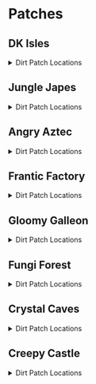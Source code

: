 # Patches 

## DK Isles
<details>
<summary>Dirt Patch Locations</summary>

| Map | Name | Logic |
| --- | ---- | ----- |
| Isles | DK Isles: On Aztec Building | ((Events.IslesDiddyBarrelSpawn in l.Events and l.jetpack and l.isdiddy) or (l.twirl and l.istiny and l.advanced_platforming)) and l.shockwave | 
| Isles | DK Isles: Under Caves Lobby Entrance | l.shockwave | 
| Isles | DK Isles: Front of Fungi Building | l.shockwave | 
| Training Grounds | DK Isles - Training Grounds: Banana Hoard | (l.vines or l.CanMoonkick()) and l.shockwave | 
| Training Grounds | DK Isles - Training Grounds: Rear Inside Tunnel | l.shockwave | 
| KLumsy | DK Isles - K Lumsy: Inside K. Lumsy's Cage | l.shockwave | 
| Creepy Castle Lobby | DK Isles - Creepy Castle Lobby: Castle Lobby | ((l.chunky and l.barrels and l.balloon and l.islanky) or l.CanMoonkick()) and l.shockwave | 
| Isles | DK Isles: Isles Boulders | l.shockwave | 
| Isles | DK Isles: Behind BFI | l.shockwave) | 
| Isles | DK Isles: Back of Kroc Isle (Lower) | l.shockwave | 
| Isles | DK Isles: Back of Kroc Isle (Middle) | l.shockwave | 
| Isles | DK Isles: Kroc Isle Left Arm | l.shockwave | 
| Isles | DK Isles: In Fungi Boulder | (l.GalleonKey or l.phasewalk) and l.shockwave | 
| Isles | DK Isles: Behind Fungi Building | l.shockwave | 
| Isles | DK Isles: Behind Aztec Building | l.shockwave | 
| Banana Fairy Room | DK Isles - Banana Fairy Room: Behind Fairy Chair | l.shockwave | 
| Banana Fairy Room | DK Isles - Banana Fairy Room: Behind the Rareware Door | l.BananaFairies >= l.settings.rareware_gb_fairies and l.shockwave | 
| KLumsy | DK Isles - K Lumsy: Under K. Lumsy | (l.CanAccessKRool() or l.phasewalk) and l.shockwave | 
| Hideout Helm Lobby | DK Isles - Hideout Helm Lobby: Next to Tag Barrel | l.shockwave | 
| Hideout Helm Lobby | DK Isles - Hideout Helm Lobby: Blueprint Platform | ((l.coconut and l.scope) or (l.twirl and l.istiny and l.advanced_platforming)) and l.shockwave | 
| Jungle Japes Lobby | DK Isles - Jungle Japes Lobby: Near Tag Barrel | l.shockwave | 
| Angry Aztec Lobby | DK Isles - Angry Aztec Lobby: Behind Feather Door | l.feather and l.shockwave | 
| Frantic Factory Lobby | DK Isles - Frantic Factory Lobby: High Platform | ((l.grab and l.isdonkey) or l.CanMoonkick() or (l.advanced_platforming and (l.isdiddy or l.istiny or l.ischunky))) and l.shockwave | 
| Gloomy Galleon Lobby | DK Isles - Gloomy Galleon Lobby: Behind Mini Monkey Gate | ((l.mini and l.CanSlamSwitch(Levels.GloomyGalleon, 2) and l.istiny and l.chunky) or l.CanPhaseswim()) and l.shockwave | 
| Fungi Forest Lobby | DK Isles - Fungi Forest Lobby: On Tag Crate | l.shockwave | 
| Crystal Caves Lobby | DK Isles - Crystal Caves Lobby: On the Lava | ((l.punch and l.strongKong and l.isdonkey) or l.phasewalk or l.ledgeclip) and l.shockwave | 
| Creepy Castle Lobby | DK Isles - Creepy Castle Lobby: Behind the entrance | l.shockwave | 
| Isles Snide Room | DK Isles - Isles Snide Room: Next to Snides | l.shockwave | 
| Training Grounds | DK Isles - Training Grounds: On the entrance hill | ((l.twirl and l.istiny) or (l.advanced_platforming and l.isdonkey)) and l.shockwave | 
| Training Grounds | DK Isles - Training Grounds: On the rear hill | l.shockwave | 
| Treehouse | DK Isles - Treehouse: Back of the treehouse | l.shockwave | 
</details>

## Jungle Japes
<details>
<summary>Dirt Patch Locations</summary>

| Map | Name | Logic |
| --- | ---- | ----- |
| Jungle Japes | Jungle Japes: On Painting Hill | ((l.handstand and l.islanky) or (l.twirl and l.istiny) or l.CanMoonkick() or ((l.phasewalk or l.generalclips) and (l.istiny or l.isdiddy))) and l.shockwave | 
| Jungle Japes | Jungle Japes: Inside Diddy's Cavern | l.shockwave | 
| Jungle Japes | Jungle Japes: Near Cannon to Diddy-freeing cage | l.shockwave | 
| Jungle Japes | Jungle Japes: Near the Vine Pit | l.shockwave | 
| Jungle Japes | Jungle Japes: On the useless Lanky ramp | (l.handstand and l.islanky) and l.shockwave | 
| Jungle Japes | Jungle Japes: Cranky-tunnel Crossing | l.shockwave | 
| Jungle Japes | Jungle Japes: Directly behind Cranky | l.shockwave | 
| Jungle Japes | Jungle Japes: Next to topright's hut | l.shockwave | 
| Jungle Japes | Jungle Japes: Behind Chunky Boulder | l.shockwave | 
| Jungle Japes | Jungle Japes: Inside the first tunnel - later half | l.shockwave | 
| Jungle Japes | Jungle Japes: Next to level entrance | l.shockwave | 
| Jungle Japes | Jungle Japes: Next to first tunnel entrance | l.shockwave | 
| Jungle Japes | Jungle Japes: Behind Diddy's Mountain | l.shockwave | 
</details>

## Angry Aztec
<details>
<summary>Dirt Patch Locations</summary>

| Map | Name | Logic |
| --- | ---- | ----- |
| Angry Aztec | Angry Aztec: Oasis | l.shockwave | 
| Aztec Chunky5DTemple | Angry Aztec - Aztec Chunky5D Temple: Chunky 5DT | ((l.pineapple and l.ischunky) or l.phasewalk) and l.shockwave | 
| Angry Aztec | Angry Aztec: Behind Chunky Cage | l.shockwave | 
| Angry Aztec | Angry Aztec: Entrance tunnel - near DK door | l.shockwave | 
| Angry Aztec | Angry Aztec: Next to Tiny Temple - left | l.shockwave | 
| Angry Aztec | Angry Aztec: Next to Tiny Temple - right | l.shockwave | 
| Angry Aztec | Angry Aztec: Behind Llama Cage | l.shockwave | 
| Aztec Tiny Temple | Angry Aztec - Aztec Tiny Temple: Main room back-left | l.shockwave | 
| Aztec Tiny Temple | Angry Aztec - Aztec Tiny Temple: Next to Tiny cage | l.shockwave | 
| Angry Aztec | Angry Aztec: Next to Llama Temple | l.shockwave | 
| Angry Aztec | Angry Aztec: Next to Snide | l.shockwave | 
| Angry Aztec | Angry Aztec: Behind Gong-tower | l.shockwave | 
| Angry Aztec | Angry Aztec: Left of Gong-tower | l.shockwave | 
| Aztec Llama Temple | Angry Aztec - Aztec Llama Temple: Next to Llama Left | l.shockwave | 
| Aztec Llama Temple | Angry Aztec - Aztec Llama Temple: Next to Llama Right | l.shockwave | 
</details>

## Frantic Factory
<details>
<summary>Dirt Patch Locations</summary>

| Map | Name | Logic |
| --- | ---- | ----- |
| Frantic Factory | Frantic Factory: Dark Room | ((l.punch and l.chunky) or l.phasewalk) and l.shockwave | 
| Frantic Factory | Frantic Factory: Middle of Entrance Room | l.shockwave | 
| Frantic Factory | Frantic Factory: Clock-in room left | l.shockwave | 
| Frantic Factory | Frantic Factory: Clock-in room right | l.shockwave | 
| Frantic Factory | Frantic Factory: Halfway the hatch near entrance - next to the window - Tiny's 10 CB | l.shockwave | 
| Frantic Factory | Frantic Factory: Tunnel to production room | l.shockwave | 
| Frantic Factory | Frantic Factory: Next to DK Arcade | l.shockwave | 
| Frantic Factory | Frantic Factory: Near Snide | l.shockwave | 
| Frantic Factory | Frantic Factory: On Diddy's Block Tower | (l.spring or l.CanMoonkick()) and l.shockwave | 
| Frantic Factory | Frantic Factory: In Lanky's Piano Room | ((l.trombone and l.islanky) or l.CanAccessRNDRoom()) and l.shockwave | 
| Frantic Factory | Frantic Factory: In Diddy's Pincode enemies room | ((l.guitar and l.isdiddy) or l.CanAccessRNDRoom()) and l.shockwave | 
| Frantic Factory | Frantic Factory: In front of Chunky's toy boss room | ((l.punch and l.ischunky) or l.CanAccessRNDRoom()) and l.shockwave | 
| Frantic Factory | Frantic Factory: Near Funky | l.shockwave | 
| Frantic Factory | Frantic Factory: Tiny race entry area | ((l.mini and l.istiny) or l.phasewalk) and l.shockwave | 
| Frantic Factory | Frantic Factory: R&D lever room - by Tiny's barrel | l.shockwave | 
</details>

## Gloomy Galleon
<details>
<summary>Dirt Patch Locations</summary>

| Map | Name | Logic |
| --- | ---- | ----- |
| Galleon Lighthouse | Gloomy Galleon - Galleon Lighthouse: Interior Rear | l.shockwave | 
| Gloomy Galleon | Gloomy Galleon: On the ship near Cranky | l.shockwave | 
| Gloomy Galleon | Gloomy Galleon: Next to cannon in cannonball room | (Events.WaterSwitch in l.Events or (l.advanced_platforming and (l.islanky or l.ischunky))) and l.shockwave | 
| Gloomy Galleon | Gloomy Galleon: Entrance tunnel - under tag barrel | l.shockwave | 
| Gloomy Galleon | Gloomy Galleon: Next to Lighthouse ladder | l.shockwave | 
| Galleon Lighthouse | Gloomy Galleon - Galleon Lighthouse: Behind Whomp's Fortress floor 2 | l.shockwave | 
| Galleon Lighthouse | Gloomy Galleon - Galleon Lighthouse: On top of Whomp's Fortress | l.shockwave | 
| Galleon Sick Bay | Gloomy Galleon - Galleon Sick Bay: Chunky ship entrance | l.shockwave | 
| Galleon Sick Bay | Gloomy Galleon - Galleon Sick Bay: Chunky ship - backleft corner | l.shockwave | 
| Galleon Sick Bay | Gloomy Galleon - Galleon Sick Bay: Chunky ship - behind the non-alcoholic tower | ((l.punch and l.ischunky) or l.phasewalk) and l.shockwave | 
| Gloomy Galleon | Gloomy Galleon: Next to Cannonball - in front | (Events.WaterSwitch in l.Events or (l.advanced_platforming and (l.ischunky or l.islanky))) and l.shockwave | 
| Gloomy Galleon | Gloomy Galleon: Next to Cannonball - behind | (Events.WaterSwitch in l.Events or (l.advanced_platforming and (l.ischunky or l.islanky))) and l.shockwave | 
| Gloomy Galleon | Gloomy Galleon: Behind Chunky's Big GB Chest | l.shockwave | 
| Gloomy Galleon | Gloomy Galleon: Behind the ship you shoot onto with the cannon | l.shockwave | 
| Gloomy Galleon | Gloomy Galleon: In front of Cranky | l.shockwave | 
</details>

## Fungi Forest
<details>
<summary>Dirt Patch Locations</summary>

| Map | Name | Logic |
| --- | ---- | ----- |
| Fungi Forest | Fungi Forest: Beanstalk | l.shockwave | 
| Fungi Forest | Fungi Forest: Mill Grass | l.shockwave | 
| Fungi Forest | Fungi Forest: Top of Owl Tree | ((l.jetpack and l.isdiddy) or l.CanMoonkick()) and l.shockwave | 
| Fungi Forest | Fungi Forest: Near BBlast | l.shockwave | 
| Fungi Forest | Fungi Forest: Under the Owl Tree | l.shockwave | 
| Fungi Forest | Fungi Forest: Next to Rabbit's house | l.shockwave | 
| Forest Mill Front | Fungi Forest - Forest Mill Front: Inside the water mill - near DK's levers | l.shockwave | 
| Forest Mill Back | Fungi Forest - Forest Mill Back: Inside the water mill - near Chunky's coins (Chunky's punch door) | l.shockwave | 
| Fungi Forest | Fungi Forest: Next to Diddy Pad | l.shockwave | 
| Forest Thornvine Barn | Fungi Forest - Forest Thornvine Barn: Next to ladder | l.shockwave | 
| Forest Giant Mushroom | Fungi Forest - Forest Giant Mushroom: Next to a cannon | ((l.istiny and l.twirl) or l.isdonkey) and l.shockwave | 
| Forest Giant Mushroom | Fungi Forest - Forest Giant Mushroom: Next to the cannon below the night door | l.vines and l.shockwave | 
| Fungi Forest | Fungi Forest: Next to Crusher Output | l.shockwave | 
| Fungi Forest | Fungi Forest: On the Tomato Field | l.shockwave | 
| Fungi Forest | Fungi Forest: Near Funky with the fenced in Chunky coins | l.TimeAccess(Regions.WormArea, Time.Night) and l.shockwave | 
</details>

## Crystal Caves
<details>
<summary>Dirt Patch Locations</summary>

| Map | Name | Logic |
| --- | ---- | ----- |
| Crystal Caves | Crystal Caves: Giant Kosha Room | l.shockwave | 
| Crystal Caves | Crystal Caves: Near lanky's 1DC - lower | l.shockwave | 
| Crystal Caves | Crystal Caves: Near Funky under Diddy's barrel | l.shockwave | 
| Crystal Caves | Crystal Caves: Near Diddy's top 5D Cabin door | l.shockwave | 
| Crystal Caves | Crystal Caves: Near Tag barrel at 5D Cabin | l.shockwave | 
| Crystal Caves | Crystal Caves: Next to Ice Castle | l.shockwave | 
| Crystal Caves | Crystal Caves: Next to Lanky's 1DC - upper | l.shockwave | 
| Crystal Caves | Crystal Caves: Next to Donkey's 1DC - left | l.shockwave | 
| Caves Frozen Castle | Crystal Caves - Caves Frozen Castle: Next to Slam Puzzle - left | l.shockwave | 
| Caves Frozen Castle | Crystal Caves - Caves Frozen Castle: Next to Slam Puzzle - right | l.shockwave | 
| Crystal Caves | Crystal Caves: On top of the Igloo | l.shockwave | 
| Crystal Caves | Crystal Caves: Under tag barrel near igloo | l.shockwave | 
| Crystal Caves | Crystal Caves: Near Primate Punch wall opposite cranky | l.shockwave | 
| Crystal Caves | Crystal Caves: Near Primate Punch wall near entrance | l.shockwave | 
| Crystal Caves | Crystal Caves: Near Primate Punch wall near snide | l.shockwave | 
</details>

## Creepy Castle
<details>
<summary>Dirt Patch Locations</summary>

| Map | Name | Logic |
| --- | ---- | ----- |
| Creepy Castle | Creepy Castle: Top of Castle near shop | l.shockwave | 
| Creepy Castle | Creepy Castle: Near the Catacombs Door | l.shockwave | 
| Creepy Castle | Creepy Castle: Upper Gravestone | l.shockwave | 
| Creepy Castle | Creepy Castle: Top of Castle near fence | l.shockwave | 
| Castle Ballroom | Creepy Castle - Castle Ballroom: Ballroom - Back Left | l.shockwave | 
| Castle Ballroom | Creepy Castle - Castle Ballroom: Ballroom - Back Right | l.shockwave | 
| Castle Museum | Creepy Castle - Castle Museum: Museum - Pillar Front | ((l.monkeyport and l.istiny) or l.phasewalk) and l.shockwave | 
| Castle Museum | Creepy Castle - Castle Museum: Museum - Pillar Back Right | ((l.monkeyport and l.istiny) or l.phasewalk) and l.shockwave | 
| Castle Museum | Creepy Castle - Castle Museum: Museum - Pillar Back Left | ((l.monkeyport and l.istiny) or l.phasewalk) and l.shockwave | 
| Creepy Castle | Creepy Castle: Next to Greenhouse | l.shockwave | 
| Castle Crypt | Creepy Castle - Castle Crypt: 3Kong crypt entrance | l.shockwave | 
| Castle Mausoleum | Creepy Castle - Castle Mausoleum: 2kong crypt entrance | l.shockwave | 
| Creepy Castle | Creepy Castle: Between the catacombs door and Tiny Kasplat | l.shockwave | 
| Creepy Castle | Creepy Castle: Next to the Drawing Drawbridge | l.shockwave | 
| Creepy Castle | Creepy Castle: Next to Lanky coin tree (near catacombs door) | l.shockwave | 
| Castle Dungeon | Creepy Castle - Castle Dungeon: Under the chunky balloon without coins | ((l.punch and l.ischunky) or l.phasewalk) and l.shockwave | 
</details>
